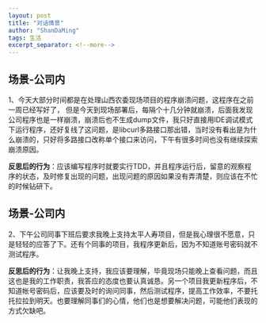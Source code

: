 ```yaml
---
layout: post
title: "对话情景"
author: "ShanDaMing"
tags: 生活
excerpt_separator: <!--more-->
---
```


## 场景-公司内
1、今天大部分时间都是在处理山西农委现场项目的程序崩溃问题，这程序在之前一周已经写好了，<!--more--> 但是今天到现场部署后，每隔个十几分钟就崩溃，后面我发现公司程序也是一样崩溃，崩溃后也不生成dump文件，我只好直接用IDE调试模式下运行程序，还好复线了这问题，是libcurl多路接口那出错，当时没有看出是为什么崩溃的，只好将多路接口改称单个接口来访问，下午有很多时间也没有继续探索崩溃原因。

**反思后的行为**：应该编写程序时就要实行TDD，并且程序运行后，留意的观察程序的状态，及时修复出现的问题，出现问题的原因如果没有弄清楚，则应该在不忙的时候钻研下。

## 场景-公司内
2、下午公司同事下班后要求我晚上支持太平人寿项目，但是我心理很不愿意，只是轻轻的应答了下。还有个同事的项目，我程序更新后，因为不知道账号密码就不测试程序。

**反思后的行为**：让我晚上支持，我应该要理解，毕竟现场只能晚上查看问题，而且这也是我的工作职责，我答应的态度也要认真诚恳。另一个项目我更新程序后，不知道帐号密码后，应该要及时的询问同事，然后测试程序，提高工作效率，不要托托拉拉到明天。也要理解同事们的心情，他们也是想要解决问题，可能他们表现的方式欠缺吧。
